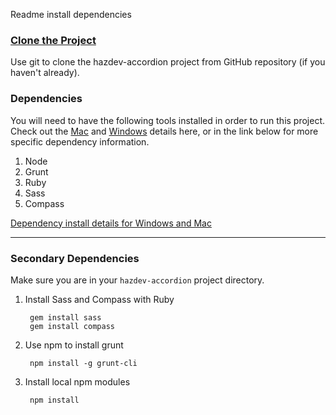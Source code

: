 Readme install dependencies

### [Clone the Project](readme_git_install.md) ###
Use git to clone the hazdev-accordion project from GitHub repository
(if you haven't already).

### Dependencies ###
You will need to have the following tools installed in order to run this
project. Check out the [Mac](readme_dependency_install_specifics.md#mac) and
[Windows](readme_dependency_install_specifics.md#windows) details here, or in
the link below for more specific dependency information.

1. Node
  1. Grunt
1. Ruby
  1. Sass
  1. Compass

[Dependency install details for Windows and Mac](readme_dependency_install_specifics.md)

---
### Secondary Dependencies ###
Make sure you are in your `hazdev-accordion` project directory.

1. Install Sass and Compass with Ruby

        gem install sass
        gem install compass

1. Use npm to install grunt

        npm install -g grunt-cli

2. Install local npm modules

        npm install
